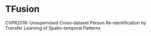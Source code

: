 # TFusion
CVPR2018: Unsupervised Cross-dataset Person Re-identification by Transfer Learning of Spatio-temporal Patterns
